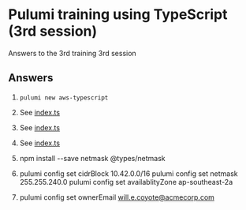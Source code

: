 # Pulumi training using TypeScript (3rd session)
Answers to the 3rd training 3rd session

## Answers ##

1. `pulumi new aws-typescript`
2. See [index.ts](index.ts)
3. See [index.ts](index.ts)
4. See [index.ts](index.ts)

5. npm install --save netmask @types/netmask
7. pulumi config set cidrBlock 10.42.0.0/16
   pulumi config set netmask 255.255.240.0
   pulumi config set availablityZone ap-southeast-2a
8. pulumi config set ownerEmail will.e.coyote@acmecorp.com